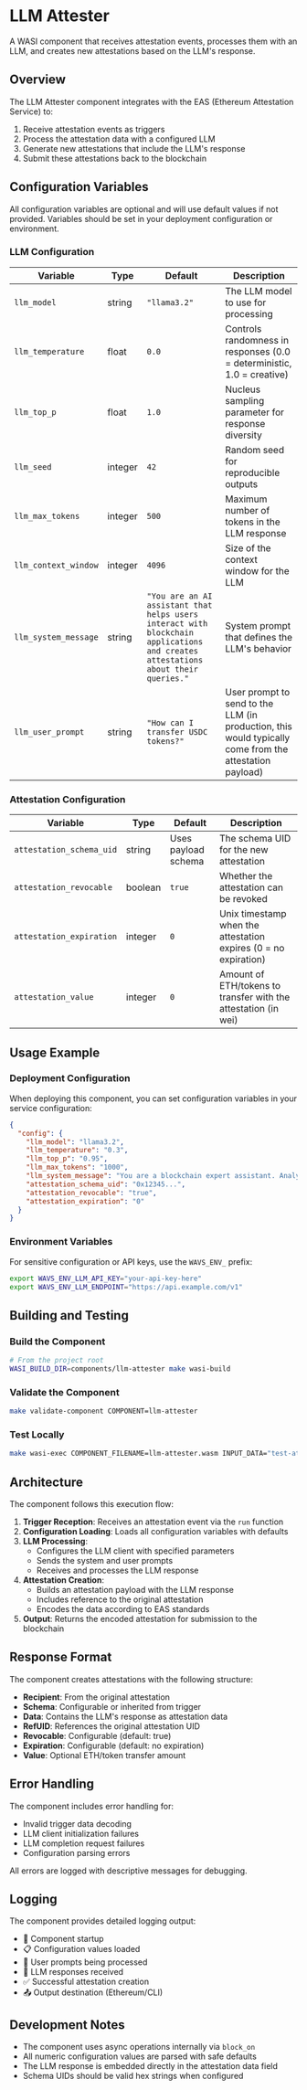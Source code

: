 # LLM Attester

A WASI component that receives attestation events, processes them with an LLM, and creates new attestations based on the LLM's response.

## Overview

The LLM Attester component integrates with the EAS (Ethereum Attestation Service) to:
1. Receive attestation events as triggers
2. Process the attestation data with a configured LLM
3. Generate new attestations that include the LLM's response
4. Submit these attestations back to the blockchain

## Configuration Variables

All configuration variables are optional and will use default values if not provided. Variables should be set in your deployment configuration or environment.

### LLM Configuration

| Variable | Type | Default | Description |
|----------|------|---------|-------------|
| `llm_model` | string | `"llama3.2"` | The LLM model to use for processing |
| `llm_temperature` | float | `0.0` | Controls randomness in responses (0.0 = deterministic, 1.0 = creative) |
| `llm_top_p` | float | `1.0` | Nucleus sampling parameter for response diversity |
| `llm_seed` | integer | `42` | Random seed for reproducible outputs |
| `llm_max_tokens` | integer | `500` | Maximum number of tokens in the LLM response |
| `llm_context_window` | integer | `4096` | Size of the context window for the LLM |
| `llm_system_message` | string | `"You are an AI assistant that helps users interact with blockchain applications and creates attestations about their queries."` | System prompt that defines the LLM's behavior |
| `llm_user_prompt` | string | `"How can I transfer USDC tokens?"` | User prompt to send to the LLM (in production, this would typically come from the attestation payload) |

### Attestation Configuration

| Variable | Type | Default | Description |
|----------|------|---------|-------------|
| `attestation_schema_uid` | string | Uses payload schema | The schema UID for the new attestation |
| `attestation_revocable` | boolean | `true` | Whether the attestation can be revoked |
| `attestation_expiration` | integer | `0` | Unix timestamp when the attestation expires (0 = no expiration) |
| `attestation_value` | integer | `0` | Amount of ETH/tokens to transfer with the attestation (in wei) |

## Usage Example

### Deployment Configuration

When deploying this component, you can set configuration variables in your service configuration:

```json
{
  "config": {
    "llm_model": "llama3.2",
    "llm_temperature": "0.3",
    "llm_top_p": "0.95",
    "llm_max_tokens": "1000",
    "llm_system_message": "You are a blockchain expert assistant. Analyze attestations and provide helpful insights.",
    "attestation_schema_uid": "0x12345...",
    "attestation_revocable": "true",
    "attestation_expiration": "0"
  }
}
```

### Environment Variables

For sensitive configuration or API keys, use the `WAVS_ENV_` prefix:

```bash
export WAVS_ENV_LLM_API_KEY="your-api-key-here"
export WAVS_ENV_LLM_ENDPOINT="https://api.example.com/v1"
```

## Building and Testing

### Build the Component

```bash
# From the project root
WASI_BUILD_DIR=components/llm-attester make wasi-build
```

### Validate the Component

```bash
make validate-component COMPONENT=llm-attester
```

### Test Locally

```bash
make wasi-exec COMPONENT_FILENAME=llm-attester.wasm INPUT_DATA="test-attestation-data"
```

## Architecture

The component follows this execution flow:

1. **Trigger Reception**: Receives an attestation event via the `run` function
2. **Configuration Loading**: Loads all configuration variables with defaults
3. **LLM Processing**: 
   - Configures the LLM client with specified parameters
   - Sends the system and user prompts
   - Receives and processes the LLM response
4. **Attestation Creation**:
   - Builds an attestation payload with the LLM response
   - Includes reference to the original attestation
   - Encodes the data according to EAS standards
5. **Output**: Returns the encoded attestation for submission to the blockchain

## Response Format

The component creates attestations with the following structure:
- **Recipient**: From the original attestation
- **Schema**: Configurable or inherited from trigger
- **Data**: Contains the LLM's response as attestation data
- **RefUID**: References the original attestation UID
- **Revocable**: Configurable (default: true)
- **Expiration**: Configurable (default: no expiration)
- **Value**: Optional ETH/token transfer amount

## Error Handling

The component includes error handling for:
- Invalid trigger data decoding
- LLM client initialization failures
- LLM completion request failures
- Configuration parsing errors

All errors are logged with descriptive messages for debugging.

## Logging

The component provides detailed logging output:
- 🚀 Component startup
- 📋 Configuration values loaded
- 💬 User prompts being processed
- 🤖 LLM responses received
- ✅ Successful attestation creation
- 📤 Output destination (Ethereum/CLI)

## Development Notes

- The component uses async operations internally via `block_on`
- All numeric configuration values are parsed with safe defaults
- The LLM response is embedded directly in the attestation data field
- Schema UIDs should be valid hex strings when configured